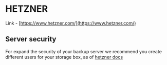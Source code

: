 # HETZNER 

Link - [https://www.hetzner.com/](https://www.hetzner.com/)

## Server security

For expand the security of your backup server we recommend you create different 
users for your storage box, as of [hetzner docs](https://docs.hetzner.com/robot/storage-box/additional-users)

